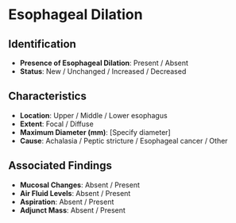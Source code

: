 
# Esophageal Dilation

## Identification
- **Presence of Esophageal Dilation**: Present / Absent
- **Status**: New / Unchanged / Increased / Decreased

## Characteristics
- **Location**: Upper / Middle / Lower esophagus
- **Extent**: Focal / Diffuse
- **Maximum Diameter (mm)**: [Specify diameter]
- **Cause**: Achalasia / Peptic stricture / Esophageal cancer / Other

## Associated Findings
- **Mucosal Changes**: Absent / Present
- **Air Fluid Levels**: Absent / Present
- **Aspiration**: Absent / Present
- **Adjunct Mass**: Absent / Present
